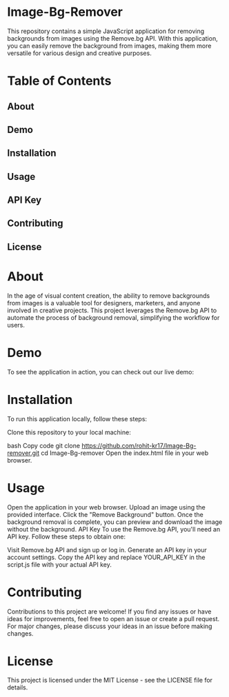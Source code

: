 # Image-Bg-Remover

This repository contains a simple JavaScript application for removing backgrounds from images using the Remove.bg API. With this application, you can easily remove the background from images, making them more versatile for various design and creative purposes.

# Table of Contents
## About
## Demo
## Installation
## Usage
## API Key
## Contributing
## License

# About
In the age of visual content creation, the ability to remove backgrounds from images is a valuable tool for designers, marketers, and anyone involved in creative projects. This project leverages the Remove.bg API to automate the process of background removal, simplifying the workflow for users.

# Demo
To see the application in action, you can check out our live demo: 

# Installation
To run this application locally, follow these steps:

Clone this repository to your local machine:

bash
Copy code
git clone https://github.com/rohit-kr17/Image-Bg-remover.git
cd Image-Bg-remover
Open the index.html file in your web browser.

# Usage
Open the application in your web browser.
Upload an image using the provided interface.
Click the "Remove Background" button.
Once the background removal is complete, you can preview and download the image without the background.
API Key
To use the Remove.bg API, you'll need an API key. Follow these steps to obtain one:

Visit Remove.bg API and sign up or log in.
Generate an API key in your account settings.
Copy the API key and replace YOUR_API_KEY in the script.js file with your actual API key.

# Contributing
Contributions to this project are welcome! If you find any issues or have ideas for improvements, feel free to open an issue or create a pull request. For major changes, please discuss your ideas in an issue before making changes.

# License
This project is licensed under the MIT License - see the LICENSE file for details.
